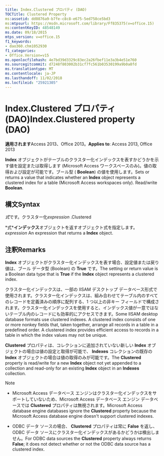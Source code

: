 ```yaml
---
title: Index.Clustered プロパティ (DAO)
TOCTitle: Clustered Property
ms:assetid: dd0876a9-b7fe-c8c8-e675-5ed758ce5bd3
ms:mtpsurl: https://msdn.microsoft.com/library/Ff835375(v=office.15)
ms:contentKeyID: 48548149
ms.date: 09/18/2015
mtps_version: v=office.15
f1_keywords:
- dao360.chm1052930
f1_categories:
- Office.Version=v15
ms.openlocfilehash: 4e7bd39d3329c83ec2a26fbef11e3a3b4e51e760
ms.sourcegitcommit: d7248f803002b31cf7fc561b03530199a9b0a8fd
ms.translationtype: MT
ms.contentlocale: ja-JP
ms.lasthandoff: 11/02/2018
ms.locfileid: "25921305"
---
```

# <a name="indexclustered-property-dao"></a><span data-ttu-id="8314e-102">Index.Clustered プロパティ (DAO)</span><span class="sxs-lookup"><span data-stu-id="8314e-102">Index.Clustered property (DAO)</span></span>


<span data-ttu-id="8314e-103">**適用されます**Access 2013、Office 2013。</span><span class="sxs-lookup"><span data-stu-id="8314e-103">**Applies to**: Access 2013, Office 2013</span></span>

<span data-ttu-id="8314e-p101">**Index** オブジェクトがテーブルのクラスター化インデックスを表すかどうかを示す値を設定または取得します (Microsoft Access ワークスペースのみ)。値の取得および設定が可能です。ブール型 ( **Boolean**) の値を使用します。</span><span class="sxs-lookup"><span data-stu-id="8314e-p101">Sets or returns a value that indicates whether an **Index** object represents a clustered index for a table (Microsoft Access workspaces only). Read/write **Boolean**.</span></span>

## <a name="syntax"></a><span data-ttu-id="8314e-106">構文</span><span class="sxs-lookup"><span data-stu-id="8314e-106">Syntax</span></span>

<span data-ttu-id="8314e-107">*式*です。クラスター化</span><span class="sxs-lookup"><span data-stu-id="8314e-107">*expression* .Clustered</span></span>

<span data-ttu-id="8314e-108">\*式\***インデックス**オブジェクトを返すオブジェクト式を指定します。</span><span class="sxs-lookup"><span data-stu-id="8314e-108">*expression* An expression that returns a **Index** object.</span></span>

## <a name="remarks"></a><span data-ttu-id="8314e-109">注釈</span><span class="sxs-lookup"><span data-stu-id="8314e-109">Remarks</span></span>

<span data-ttu-id="8314e-110">**Index** オブジェクトがクラスター化インデックスを表す場合、設定値または戻り値は、ブール データ型 (Boolean) の **True** です。</span><span class="sxs-lookup"><span data-stu-id="8314e-110">The setting or return value is a Boolean data type that is **True** if the **Index** object represents a clustered index.</span></span>

<span data-ttu-id="8314e-p102">クラスター化インデックスは、一部の IISAM デスクトップ データベース形式で使用されます。クラスター化インデックスは、組み合わせてテーブル内のすべてのレコードを定義済みの順序に配列する、1 つ以上の非キー フィールドで構成されます。クラスター化インデックスを使用すると、インデックス値が一意ではないテーブル内のレコードにも効率的にアクセスできます。</span><span class="sxs-lookup"><span data-stu-id="8314e-p102">Some IISAM desktop database formats use clustered indexes. A clustered index consists of one or more nonkey fields that, taken together, arrange all records in a table in a predefined order. A clustered index provides efficient access to records in a table in which the index values may not be unique.</span></span>

<span data-ttu-id="8314e-114">**Clustered** プロパティは、コレクションに追加されていない新しい **Index** オブジェクトの場合は値の設定と取得が可能で、 **Indexes** コレクションの既存の **Index** オブジェクトの場合は値の取得のみが可能です。</span><span class="sxs-lookup"><span data-stu-id="8314e-114">The **Clustered** property is read/write for a new **Index** object not yet appended to a collection and read-only for an existing **Index** object in an **Indexes** collection.</span></span>


> [!NOTE]
> <UL>
> <LI>
> <P><span data-ttu-id="8314e-115">Microsoft Access データベース エンジンはクラスター化インデックスをサポートしていないため、Microsoft Access データベース エンジン データベースでは <STRONG>Clustered</STRONG> プロパティは無視されます。</span><span class="sxs-lookup"><span data-stu-id="8314e-115">Microsoft Access database engine databases ignore the <STRONG>Clustered</STRONG> property because the Microsoft Access database engine doesn't support clustered indexes.</span></span></P>
> <LI>
> <P><span data-ttu-id="8314e-116">ODBC データ ソースの場合、 <STRONG>Clustered</STRONG> プロパティは常に <STRONG>False</STRONG> を返し、ODBC データ ソースにクラスター化インデックスがあるかどうかは検出しません。</span><span class="sxs-lookup"><span data-stu-id="8314e-116">For ODBC data sources the <STRONG>Clustered</STRONG> property always returns <STRONG>False</STRONG>; it does not detect whether or not the ODBC data source has a clustered index.</span></span></P></LI></UL>


